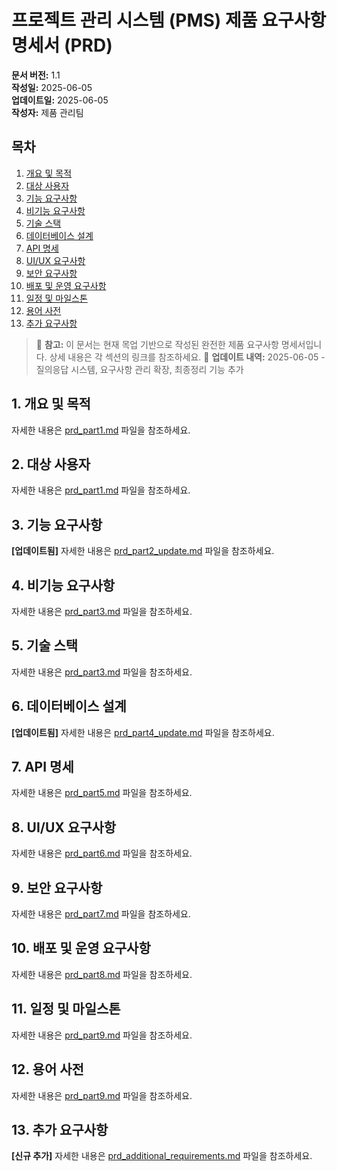 # 프로젝트 관리 시스템 (PMS) 제품 요구사항 명세서 (PRD)

**문서 버전:** 1.1  
**작성일:** 2025-06-05  
**업데이트일:** 2025-06-05  
**작성자:** 제품 관리팀

## 목차
1. [개요 및 목적](#1-개요-및-목적)
2. [대상 사용자](#2-대상-사용자)
3. [기능 요구사항](#3-기능-요구사항)
4. [비기능 요구사항](#4-비기능-요구사항)
5. [기술 스택](#5-기술-스택)
6. [데이터베이스 설계](#6-데이터베이스-설계)
7. [API 명세](#7-api-명세)
8. [UI/UX 요구사항](#8-uiux-요구사항)
9. [보안 요구사항](#9-보안-요구사항)
10. [배포 및 운영 요구사항](#10-배포-및-운영-요구사항)
11. [일정 및 마일스톤](#11-일정-및-마일스톤)
12. [용어 사전](#12-용어-사전)
13. [추가 요구사항](#13-추가-요구사항)

> 📝 **참고:** 이 문서는 현재 목업 기반으로 작성된 완전한 제품 요구사항 명세서입니다. 상세 내용은 각 섹션의 링크를 참조하세요.
> 📌 **업데이트 내역:** 2025-06-05 - 질의응답 시스템, 요구사항 관리 확장, 최종정리 기능 추가

## 1. 개요 및 목적

자세한 내용은 [prd_part1.md](prd_part1.md) 파일을 참조하세요.

## 2. 대상 사용자

자세한 내용은 [prd_part1.md](prd_part1.md) 파일을 참조하세요.

## 3. 기능 요구사항

**[업데이트됨]** 자세한 내용은 [prd_part2_update.md](prd_part2_update.md) 파일을 참조하세요.

## 4. 비기능 요구사항

자세한 내용은 [prd_part3.md](prd_part3.md) 파일을 참조하세요.

## 5. 기술 스택

자세한 내용은 [prd_part3.md](prd_part3.md) 파일을 참조하세요.

## 6. 데이터베이스 설계

**[업데이트됨]** 자세한 내용은 [prd_part4_update.md](prd_part4_update.md) 파일을 참조하세요.

## 7. API 명세

자세한 내용은 [prd_part5.md](prd_part5.md) 파일을 참조하세요.

## 8. UI/UX 요구사항

자세한 내용은 [prd_part6.md](prd_part6.md) 파일을 참조하세요.

## 9. 보안 요구사항

자세한 내용은 [prd_part7.md](prd_part7.md) 파일을 참조하세요.

## 10. 배포 및 운영 요구사항

자세한 내용은 [prd_part8.md](prd_part8.md) 파일을 참조하세요.

## 11. 일정 및 마일스톤

자세한 내용은 [prd_part9.md](prd_part9.md) 파일을 참조하세요.

## 12. 용어 사전

자세한 내용은 [prd_part9.md](prd_part9.md) 파일을 참조하세요.

## 13. 추가 요구사항

**[신규 추가]** 자세한 내용은 [prd_additional_requirements.md](prd_additional_requirements.md) 파일을 참조하세요.